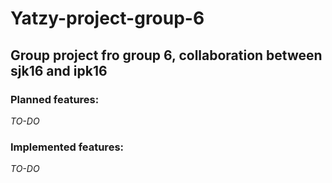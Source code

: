 # Yatzy-project-group-6
## Group project fro group 6, collaboration between sjk16 and ipk16


### Planned features:

*TO-DO*

### Implemented features:

*TO-DO*
